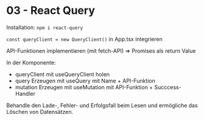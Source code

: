 # 03 - React Query

Installation: `npm i react-query`

`const queryClient = new QueryClient()` in App.tsx integrieren

API-Funktionen implementieren (mit fetch-API) => Promises als return Value

In der Komponente:
- queryClient mit useQueryClient holen
- query Erzeugen mit useQuery mit Name + API-Funktion
- mutation Erzeugen mit useMutation mit API-Funktion + Succcess-Handler

Behandle den Lade-, Fehler- und Erfolgsfall beim Lesen und ermögliche das Löschen von Datensätzen.